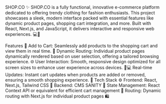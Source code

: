 SHOP.CO ✨ SHOP.CO is a fully functional, innovative e-commerce platform dedicated to offering trendy clothing for fashion enthusiasts. This project showcases a sleek, modern interface packed with essential features like dynamic product pages, shopping cart integration, and more. Built with React, Next.js, and JavaScript, it delivers interactive and responsive web experiences. 💻👚

Features 🚀 Add to Cart: Seamlessly add products to the shopping cart and view them in real time. 🛒 Dynamic Routing: Individual product pages dynamically rendered based on user selection, offering a tailored browsing experience. 🌐 User Interaction: Smooth, responsive design optimized for all screen sizes to enhance user experience across devices. 📱💻 Real-time Updates: Instant cart updates when products are added or removed, ensuring a smooth shopping experience. 🔄 Tech Stack ⚙️ Frontend: React, Next.js, Tailwind CSS 🎨 Backend: CMS SANITY 💾 State Management: React Context API or equivalent for efficient cart management 🧠 Routing: Dynamic routing with Next.js for individual product pages 🛍️